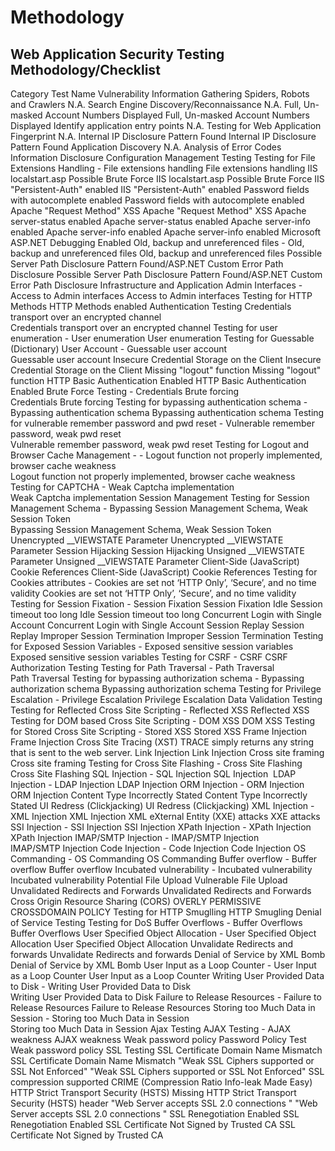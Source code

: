 # Methodology

## Web Application Security Testing Methodology/Checklist

Category	Test Name	Vulnerability
Information Gathering	Spiders, Robots and Crawlers	N.A.
	Search Engine Discovery/Reconnaissance	N.A.
	Full, Un-masked Account Numbers Displayed	Full, Un-masked Account Numbers Displayed
	Identify application entry points	N.A.
	Testing for Web Application Fingerprint	N.A.
	Internal IP Disclosure Pattern Found	Internal IP Disclosure Pattern Found
	Application Discovery	N.A.
	Analysis of Error Codes	Information Disclosure
Configuration Management Testing	Testing for File Extensions Handling - File extensions handling	File extensions handling
	IIS localstart.asp Possible Brute Force	IIS localstart.asp Possible Brute Force
	IIS "Persistent-Auth" enabled	IIS "Persistent-Auth" enabled
	Password fields with autocomplete enabled	Password fields with autocomplete enabled
	Apache "Request Method" XSS	Apache "Request Method" XSS
	Apache server-status enabled	Apache server-status enabled
	Apache server-info enabled	Apache server-info enabled
	Apache server-info enabled	Microsoft ASP.NET Debugging Enabled
	Old, backup and unreferenced files - Old, backup and unreferenced files	Old, backup and unreferenced files
	Possible Server Path Disclosure Pattern Found/ASP.NET Custom Error Path Disclosure	Possible Server Path Disclosure Pattern Found/ASP.NET Custom Error Path Disclosure
	Infrastructure and Application Admin Interfaces - Access to Admin interfaces	Access to Admin interfaces
	Testing for HTTP Methods	HTTP Methods enabled
Authentication Testing	Credentials transport over an encrypted channel	Credentials transport over an encrypted channel
	Testing for user enumeration - User enumeration	User enumeration
	Testing for Guessable (Dictionary) User Account - Guessable user account	Guessable user account
	Insecure Credential Storage on the Client	Insecure Credential Storage on the Client
	Missing "logout" function	Missing "logout" function
	HTTP Basic Authentication Enabled	HTTP Basic Authentication Enabled
	Brute Force Testing - Credentials Brute forcing	Credentials Brute forcing
	Testing for bypassing authentication schema - Bypassing authentication schema	Bypassing authentication schema
	Testing for vulnerable remember password and pwd reset - Vulnerable remember password, weak pwd reset	Vulnerable remember password, weak pwd reset
	Testing for Logout and Browser Cache Management - - Logout function not properly implemented, browser cache weakness	Logout function not properly implemented, browser cache weakness
	Testing for CAPTCHA - Weak Captcha implementation	Weak Captcha implementation
Session Management	Testing for Session Management Schema - Bypassing Session Management Schema, Weak Session Token	Bypassing Session Management Schema, Weak Session Token
	Unencrypted __VIEWSTATE Parameter	Unencrypted __VIEWSTATE Parameter
	Session Hijacking	Session Hijacking
	Unsigned __VIEWSTATE Parameter	Unsigned __VIEWSTATE Parameter
	Client-Side (JavaScript) Cookie References	Client-Side (JavaScript) Cookie References
	Testing for Cookies attributes - Cookies are set not ‘HTTP Only’, ‘Secure’, and no time validity	Cookies are set not ‘HTTP Only’, ‘Secure’, and no time validity
	Testing for Session Fixation - Session Fixation	Session Fixation
	Idle Session timeout too long	Idle Session timeout too long
	Concurrent Login with Single Account	Concurrent Login with Single Account
	Session Replay	Session Replay
	Improper Session Termination	Improper Session Termination
	Testing for Exposed Session Variables - Exposed sensitive session variables	Exposed sensitive session variables
	Testing for CSRF - CSRF	CSRF
Authorization Testing	Testing for Path Traversal - Path Traversal	Path Traversal
	Testing for bypassing authorization schema - Bypassing authorization schema	Bypassing authorization schema
	Testing for Privilege Escalation - Privilege Escalation	Privilege Escalation
Data Validation Testing	Testing for Reflected Cross Site Scripting - Reflected XSS	Reflected XSS
	Testing for DOM based Cross Site Scripting - DOM XSS	DOM XSS
	Testing for Stored Cross Site Scripting - Stored XSS	Stored XSS
	Frame Injection	Frame Injection
	Cross Site Tracing (XST)	TRACE simply returns any string that is sent to the web server.
	Link Injection	Link Injection
	Cross site framing	Cross site framing
	Testing for Cross Site Flashing - Cross Site Flashing	Cross Site Flashing
	SQL Injection - SQL Injection	SQL Injection 
	LDAP Injection - LDAP Injection	LDAP Injection
	ORM Injection - ORM Injection	ORM Injection
	Content Type Incorrectly Stated	Content Type Incorrectly Stated
	UI Redress (Clickjacking)	UI Redress (Clickjacking)
	XML Injection - XML Injection	XML Injection
	XML eXternal Entity (XXE) attacks	XXE attacks
	SSI Injection - SSI Injection	SSI Injection
	XPath Injection - XPath Injection	XPath Injection
	IMAP/SMTP Injection - IMAP/SMTP Injection	IMAP/SMTP Injection
	Code Injection - Code Injection	Code Injection
	OS Commanding - OS Commanding	OS Commanding
	Buffer overflow - Buffer overflow	Buffer overflow
	Incubated vulnerability - Incubated vulnerability	Incubated vulnerability
	Potential File Upload	Vulnerable File Upload
	Unvalidated Redirects and Forwards	Unvalidated Redirects and Forwards
	Cross Origin Resource Sharing (CORS)	OVERLY PERMISSIVE CROSSDOMAIN POLICY
	Testing for HTTP Smuglling	HTTP Smugling
Denial of Service Testing	Testing for DoS Buffer Overflows - Buffer Overflows	Buffer Overflows
	User Specified Object Allocation - User Specified Object Allocation	User Specified Object Allocation
	Unvalidate Redirects and forwards	Unvalidate Redirects and forwards
	Denial of Service by XML Bomb	Denial of Service by XML Bomb
	User Input as a Loop Counter - User Input as a Loop Counter	User Input as a Loop Counter
	Writing User Provided Data to Disk - Writing User Provided Data to Disk	Writing User Provided Data to Disk
	Failure to Release Resources - Failure to Release Resources	Failure to Release Resources
	Storing too Much Data in Session - Storing too Much Data in Session	Storing too Much Data in Session
Ajax Testing	AJAX Testing - AJAX weakness	AJAX weakness
Weak password policy	Password Policy Test	Weak password policy
SSL Testing	SSL Certificate Domain Name Mismatch	SSL Certificate Domain Name Mismatch
	"Weak SSL Ciphers supported
or
SSL Not Enforced"	"Weak SSL Ciphers supported
or
SSL Not Enforced"
	SSL compression supported	CRIME (Compression Ratio Info-leak Made Easy)
	HTTP Strict Transport Security (HSTS)	Missing HTTP Strict Transport Security (HSTS) header
	"Web Server accepts SSL 2.0 connections
"	"Web Server accepts SSL 2.0 connections
"
	SSL Renegotiation Enabled	SSL Renegotiation Enabled
	SSL Certificate Not Signed by Trusted CA	SSL Certificate Not Signed by Trusted CA

